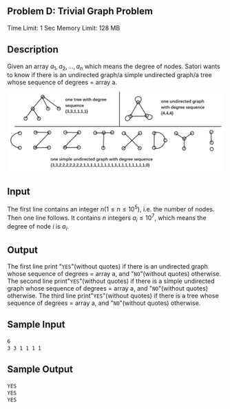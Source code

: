 ## Problem D: Trivial Graph Problem

Time Limit: 1 Sec Memory Limit: 128 MB

## Description

Given an array $a_1,a_2,...,a_n$ which means the degree of nodes.
Satori wants to know if there is an undirected graph/a simple undirected graph/a tree whose sequence of degrees = array a.

![1510_Description](1510_Description.png)

## Input

The first line contains an integer $n(1≤n≤10^5)$, i.e. the number of nodes.
Then one line follows. It contains $n$ integers $a_i≤10^7$, which means the degree of node $i$ is $a_i$.

## Output

The first line print "`YES`"(without quotes) if there is an undirected graph whose sequence of degrees = array a, and "`NO`"(without quotes) otherwise.
The second line print"`YES`"(without quotes) if there is a simple undirected graph whose sequence of degrees = array a, and "`NO`"(without quotes) otherwise.
The third line print"`YES`"(without quotes) if there is a tree whose sequence of degrees = array a, and "`NO`"(without quotes) otherwise.

## Sample Input

```
6
3 3 1 1 1 1
```

## Sample Output

```
YES
YES
YES
```
